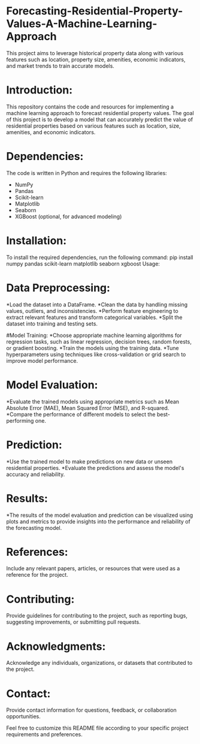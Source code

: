 # Forecasting-Residential-Property-Values-A-Machine-Learning-Approach
This project aims to leverage historical property data along with various features such as location, property size, amenities, economic indicators, and market trends to train accurate models.
# Introduction:
This repository contains the code and resources for implementing a machine learning approach to forecast residential property values. The goal of this project is to develop a model that can accurately predict the value of residential properties based on various features such as location, size, amenities, and economic indicators.
# Dependencies:
The code is written in Python and requires the following libraries:

* NumPy
* Pandas
* Scikit-learn
* Matplotlib
* Seaborn
* XGBoost (optional, for advanced modeling)

# Installation:
To install the required dependencies, run the following command:
  pip install numpy pandas scikit-learn matplotlib seaborn xgboost
Usage:

# Data Preprocessing:
*Load the dataset into a DataFrame.
*Clean the data by handling missing values, outliers, and inconsistencies.
*Perform feature engineering to extract relevant features and transform categorical variables.
*Split the dataset into training and testing sets.

#Model Training:
*Choose appropriate machine learning algorithms for regression tasks, such as linear regression, decision trees, random forests, or gradient boosting.
*Train the models using the training data.
*Tune hyperparameters using techniques like cross-validation or grid search to improve model performance.

# Model Evaluation:
*Evaluate the trained models using appropriate metrics such as Mean Absolute Error (MAE), Mean Squared Error (MSE), and R-squared.
*Compare the performance of different models to select the best-performing one.

# Prediction:
*Use the trained model to make predictions on new data or unseen residential properties.
*Evaluate the predictions and assess the model's accuracy and reliability.

# Results:
*The results of the model evaluation and prediction can be visualized using plots and metrics to provide insights into the performance and reliability of the forecasting model.

# References:
Include any relevant papers, articles, or resources that were used as a reference for the project.

# Contributing:
Provide guidelines for contributing to the project, such as reporting bugs, suggesting improvements, or submitting pull requests.

# Acknowledgments:
Acknowledge any individuals, organizations, or datasets that contributed to the project.

# Contact:
Provide contact information for questions, feedback, or collaboration opportunities.

Feel free to customize this README file according to your specific project requirements and preferences.





